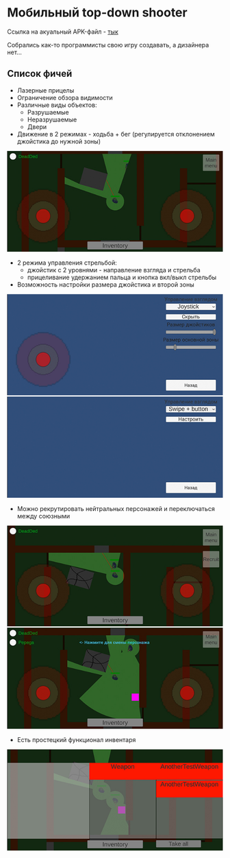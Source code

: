 # Мобильный top-down shooter

Ссылка на акуальный APK-файл - [тык](https://drive.google.com/file/d/1FxwjD6GzfROJEZxML4ch37pGrNrCSTbx/view)

Собрались как-то программисты свою игру создавать, а дизайнера нет...
## Список фичей

- Лазерные прицелы
- Ограничение обзора видимости
- Различные виды объектов:
  - Разрушаемые
  - Неразрушаемые
  - Двери
- Движение в 2 режимах - ходьба + бег (регулируется отклонением джойстика до нужной зоны)

![Основное](Content/mainView.jpg)

- 2 режима управления стрельбой:
  - джойстик с 2 уровнями - направление взгляда и стрельба
  - прицеливание удержанием пальца и кнопка вкл/выкл стрельбы
- Возможность настройки размера джойстика и второй зоны

![Настройки джойстики](Content/mainControl.jpg)
![Настройки доп. управление](Content/secondControl.jpg)

- Можно рекрутировать нейтральных персонажей и переключаться между союзными

![Рекрутинг](Content/recruit.jpg)
![Переключение персонажей](Content/modelSwitchControl.jpg)

- Есть простецкий функционал инвентаря

![Инвентарь](Content/inventory.jpg)
